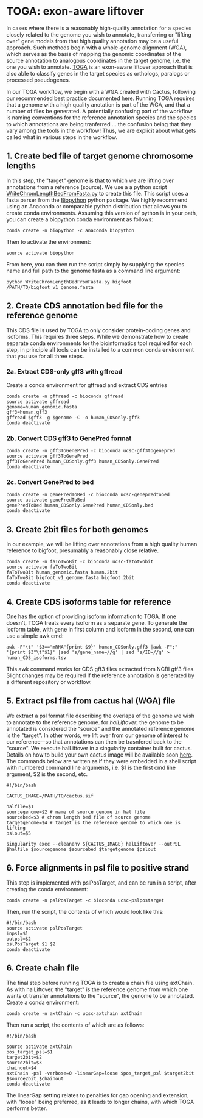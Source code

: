 # TOGA: exon-aware liftover
In cases where there is a reasonably high-quality annotation for a species closely related to the genome you wish to annotate, transferring or "lifting over" gene models from that high quality annotation may be a useful approach. Such methods begin with a whole-genome alignment (WGA), which serves as the basis of mapping the genomic coordinates of the source annotation to analogous coordinates in the target genome, i.e. the one you wish to annotate. [TOGA](https://github.com/hillerlab/TOGA) is an exon-aware liftover approach that is also able to classify genes in the target species as orthologs, paralogs or processed pseudogenes. 

In our TOGA workflow, we begin with a WGA created with Cactus, following our recommended best practice documented [here](https://github.com/harvardinformatics/GenomeAnnotation-WholeGenomeAlignment). Running TOGA requires that a genome with a high quality anotation is part of the WGA, and that a number of files be generated. A potentially confusing part of the workflow is naming conventions for the reference annotation species and the species to which annotations are being tranferred ... the confusion being that they vary among the tools in the workflow! Thus, we are explicit about what gets called what in various steps in the workflow.

## 1. Create bed file of target genome chromosome lengths
In this step, the "target" genome is that to which we are lifting over annotations from a reference (source). We use a a python script [WriteChromLengthBedFromFasta.py](https://github.com/harvardinformatics/GenomeAnnotation-TOGA/blob/main/utilities/WriteChromLengthBedFromFasta.py) to create this file. This script uses a fasta parser from the [Biopython](https://biopython.org/) python package. We highly recommend using an Anaconda or comparable python distribution that allows you to create conda environments. Assuming this version of python is in your path, you can create a biopython conda environment as follows:
```
conda create -n biopython -c anaconda biopython
```
Then to activate the environment:
```
source activate biopython
```
From here, you can then run the script simply by supplying the species name and full path to the genome fasta as a command line argument:
```
python WriteChromLengthBedFromFasta.py bigfoot /PATH/TO/bigfoot_v1_genome.fasta
```
## 2. Create CDS annotation bed file for the reference genome
This CDS file is used by TOGA to only consider protein-coding genes and isoforms. This requires three steps. While we demonstrate how to create separate conda environments for the bioinformatics tool required for each step, in principle all tools can be installed to a common conda environment that you use for all three steps.
### 2a. Extract CDS-only gff3 with gffread
Create a conda environment for gffread and extract CDS entries
```
conda create -n gffread -c bioconda gffread
source activate gffread
genome=human_genomic.fasta
gff3=human.gff3
gffread $gff3 -g $genome -C -o human_CDSonly.gff3
conda deactivate
```
### 2b. Convert CDS gff3 to GenePred format
```
conda create -n gff3ToGenePred -c bioconda ucsc-gff3togenepred
source activate gff3ToGenePred
gff3ToGenePred human_CDSonly.gff3 human_CDSonly.GenePred
conda deactivate
```
### 2c. Convert GenePred to bed
```
conda create -n genePredToBed -c bioconda ucsc-genepredtobed
source activate genePredToBed
genePredToBed human_CDSonly.GenePred human_CDSonly.bed
conda deactivate
``` 
## 3. Create 2bit files for both genomes
In our example, we will be lifting over annotations from a high quality human reference to bigfoot, presumably a reasonably close relative.
```
conda create -n faToTwoBit -c bioconda ucsc-fatotwobit
source activate faToTwoBit
faToTwoBit human_genomic.fasta human.2bit
faToTwoBit bigfoot_v1_genome.fasta bigfoot.2bit
conda deactivate
```
## 4. Create CDS isoforms table for reference
One has the option of providing isoform information to TOGA. If one doesn't, TOGA treats every isoform as a separate gene. To generate the isoform table, with gene in first column and isoform in the second, one can use a simple awk cmd:
```
awk -F"\t" '$3=="mRNA"{print $9}' human_CDSonly.gff3 |awk -F";" '{print $3"\t"$1}' |sed 's/gene_name=//g' | sed 's/ID=//g' > human_CDS_isoforms.tsv
```
This awk command works for CDS gff3 files extracted from NCBI gff3 files. Slight changes may be required if the reference annotation is generated by a different repository or workflow.

## 5. Extract psl file from cactus hal (WGA) file
We extract a psl format file describing the overlaps of the genome we wish to annotate to the reference genome. for *halLiftover*, the genome to be annotated is considered the "source" and the annotated reference genome is the "target". In other words, we lift over from our genome of interest to our reference--so that annotations can then be trasnfered back to the "source". We execute halLiftover in a singularity container built for cactus. Details on how to build your own cactus image will be available soon [here](https://github.com/harvardinformatics/GenomeAnnotation-WholeGenomeAlignment). The commands below are written as if they were embedded in a shell script with numbered command line arguments, i.e. $1 is the first cmd line argument, $2 is the second, etc.
```
#!/bin/bash

CACTUS_IMAGE=/PATH/TO/cactus.sif

halfile=$1
sourcegenome=$2 # name of source genome in hal file
sourcebed=$3 # chrom length bed file of source genome
targetgenome=$4 # target is the reference genome to which one is lifting
pslout=$5

singularity exec --cleanenv ${CACTUS_IMAGE} halLiftover --outPSL $halfile $sourcegenome $sourcebed $targetgenome $pslout 
``` 
## 6. Force alignments in psl file to positive strand
This step is implemented with pslPosTarget, and can be run in a script, after creating the conda environment:
```
conda create -n pslPosTarget -c bioconda ucsc-pslpostarget
```
Then, run the script, the contents of which would look like this:
```
#!/bin/bash
source activate pslPosTarget
inpsl=$1
outpsl=$2
pslPosTarget $1 $2
conda deactivate
``` 
## 6. Create chain file
The final step before running TOGA is to create a chain file using axtChain. As with halLiftover, the "target" is the reference genome from which one wants ot transfer annotations to the "source", the genome to be annotated. Create a conda environment:
``` 
conda create -n axtChain -c ucsc-axtchain axtChain
```
Then run a script, the contents of which are as follows:
```
#!/bin/bash

source activate axtChain
pos_target_psl=$1
target2bit=$2
source2bit=$3
chainout=$4
axtChain -psl -verbose=0 -linearGap=loose $pos_target_psl $target2bit $source2bit $chainout
conda deactivate
```
The linearGap setting relates to penalties for gap opening and extension, with "loose" being preferred, as it leads to longer chains, with which TOGA performs better.
